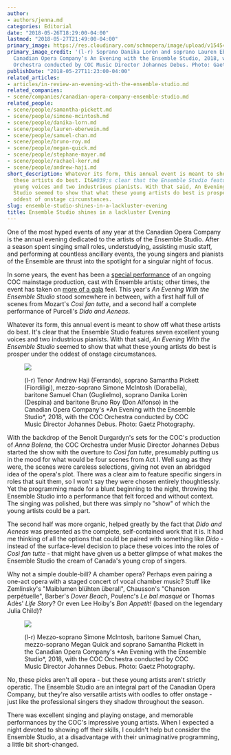 ```yaml
---
author:
- authors/jenna.md
categories: Editorial
date: "2018-05-26T18:29:00-04:00"
lastmod: "2018-05-27T21:49:00-04:00"
primary_image: https://res.cloudinary.com/schmopera/image/upload/v1545409169/media/webhook-uploads/1527373485750/sqDSC_3895.jpg.jpg
primary_image_credit: '(l-r) Soprano Danika Lorèn and soprano Lauren Eberwein in the
  Canadian Opera Company’s An Evening with the Ensemble Studio, 2018, with the COC
  Orchestra conducted by COC Music Director Johannes Debus. Photo: Gaetz Photography.'
publishDate: "2018-05-27T11:23:00-04:00"
related_articles:
- articles/in-review-an-evening-with-the-ensemble-studio.md
related_companies:
- scene/companies/canadian-opera-company-ensemble-studio.md
related_people:
- scene/people/samantha-pickett.md
- scene/people/simone-mcintosh.md
- scene/people/danika-lorn.md
- scene/people/lauren-eberwein.md
- scene/people/samuel-chan.md
- scene/people/bruno-roy.md
- scene/people/megan-quick.md
- scene/people/stephane-mayer.md
- scene/people/rachael-kerr.md
- scene/people/andrew-haji.md
short_description: Whatever its form, this annual event is meant to show off what
  these artists do best. It&#039;s clear that the Ensemble Studio features seven excellent
  young voices and two industrious pianists. With that said, An Evening With the Ensemble
  Studio seemed to show that what these young artists do best is prosper under the
  oddest of onstage circumstances.
slug: ensemble-studio-shines-in-a-lackluster-evening
title: Ensemble Studio shines in a lackluster Evening
---
```


One of the most hyped events of any year at the Canadian Opera Company is the annual evening dedicated to the artists of the Ensemble Studio. After a season spent singing small roles, understudying, assisting music staff, and performing at countless ancillary events, the young singers and pianists of the Ensemble are thrust into the spotlight for a singular night of focus.

In some years, the event has been a [special performance](/quasi-review-the-ensemble-studios-figaro/) of an ongoing COC mainstage production, cast with Ensemble artists; other times, the event has taken on [more of a gala](/in-review-an-evening-with-the-ensemble-studio/) feel. This year's *An Evening With the Ensemble Studio* stood somewhere in between, with a first half full of scenes from Mozart's *Così fan tutte*, and a second half a complete performance of Purcell's *Dido and Aeneas*.

Whatever its form, this annual event is meant to show off what these artists do best. It's clear that the Ensemble Studio features seven excellent young voices and two industrious pianists. With that said, *An Evening With the Ensemble Studio* seemed to show that what these young artists do best is prosper under the oddest of onstage circumstances.

<figure data-type="image">

![](https://res.cloudinary.com/schmopera/image/upload/v1545409169/media/webhook-uploads/1527373563516/DSC_9949.jpg.jpg)
<figcaption>(l-r) Tenor Andrew Haji (Ferrando), soprano Samantha Pickett (Fiordiligi), mezzo-soprano Simone McIntosh (Dorabella), baritone Samuel Chan (Guglielmo), soprano Danika Lorèn (Despina) and baritone Bruno Roy (Don Alfonso) in the Canadian Opera Company's *An Evening with the Ensemble Studio*, 2018, with the COC Orchestra conducted by COC Music Director Johannes Debus. Photo: Gaetz Photography.</figcaption>
</figure>

With the backdrop of the Benoit Durgardyn's sets for the COC's production of *Anna Bolena*, the COC Orchestra under Music Director Johannes Debus started the show with the overture to *Così fan tutte*, presumably putting us in the mood for what would be four scenes from Act I. Well sung as they were, the scenes were careless selections, giving not even an abridged idea of the opera's plot. There was a clear aim to feature specific singers in roles that suit them, so I won't say they were chosen entirely thoughtlessly. Yet the programming made for a blunt beginning to the night, throwing the Ensemble Studio into a performance that felt forced and without context. The singing was polished, but there was simply no "show" of which the young artists could be a part.

The second half was more organic, helped greatly by the fact that *Dido and Aeneas* was presented as the complete, self-contained work that it is. It had me thinking of all the options that could be paired with something like *Dido* - instead of the surface-level decision to place these voices into the roles of *Così fan tutte* - that might have given us a better glimpse of what makes the Ensemble Studio the cream of Canada's young crop of singers.

Why not a simple double-bill? A chamber opera? Perhaps even pairing a one-act opera with a staged concert of vocal chamber music? Stuff like Zemlinsky's "Maiblumen blühten überall", Chausson's "Chanson perpétuelle", Barber's *Dover Beach*, Poulenc's *Le bal masqué* or Thomas Adès' *Life Story*? Or even Lee Hoiby's *Bon Appetit!* (based on the legendary Julia Child)?

<figure data-type="image">

![](https://res.cloudinary.com/schmopera/image/upload/v1545409169/media/webhook-uploads/1527373674326/DSC_4299.jpg.jpg)
<figcaption>(l-r) Mezzo-soprano Simone McIntosh, baritone Samuel Chan, mezzo-soprano Megan Quick and soprano Samantha Pickett in the Canadian Opera Company's *An Evening with the Ensemble Studio*, 2018, with the COC Orchestra conducted by COC Music Director Johannes Debus. Photo: Gaetz Photography.</figcaption>
</figure>

No, these picks aren't all opera - but these young artists aren't strictly operatic. The Ensemble Studio are an integral part of the Canadian Opera Company, but they're also versatile artists with oodles to offer onstage - just like the professional singers they shadow throughout the season.

There was excellent singing and playing onstage, and memorable performances by the COC's impressive young artists. When I expected a night devoted to showing off their skills, I couldn't help but consider the Ensemble Studio, at a disadvantage with their unimaginative programming, a little bit short-changed.

